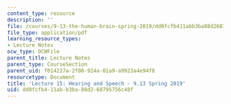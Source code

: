 ```yaml
---
content_type: resource
description: ''
file: /courses/9-13-the-human-brain-spring-2019/dd0fcfb411abb3ba88d268795756c48f_MIT9_13S19_L15.pdf
file_type: application/pdf
learning_resource_types:
- Lecture Notes
ocw_type: OCWFile
parent_title: Lecture Notes
parent_type: CourseSection
parent_uid: f014227a-2f08-924a-01a9-a9923a4e94f8
resourcetype: Document
title: 'Lecture 15: Hearing and Speech - 9.13 Spring 2019'
uid: dd0fcfb4-11ab-b3ba-88d2-68795756c48f
---
```

